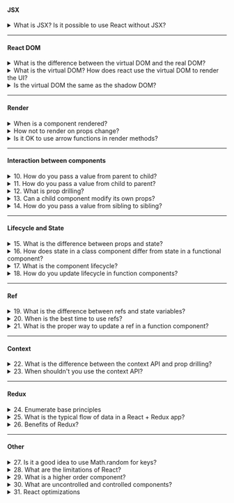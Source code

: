 #### JSX

<details>
<summary>What is JSX? Is it possible to use React without JSX?</summary>

- Что такое JSX?

JSX - `(JavaScript XML)` - расширения языка JS, который позволяет разработчику объединить (использовать синтаскис) JavaScript-кода  и HTML/XML в один файл. По сути, JSX - это синтаксический сахар React.createElement. Берет наш код, который в jsx и компилирует его в функцию React.createElement.

- Можно ли использовать реакт без JSX?

Да, можно, нам просто нужно вместо компилятора уже самим писать return React.createElement.

```
function Greeting(props) {
  return React.createElement('div', null, 'Hello, ' + props.name + '!');
}
```

</details>

---

#### React DOM


<details>
<summary> What is the difference between the virtual DOM and the real DOM?</summary>

Дом представляет собой древовидную структуру, в которой каждый узел представляет собой часть документа - элемент, его атрибут или текст. Если мы используем используем ванильный JS, то мы можем получить к каждому элементу и изменить его напрямую. После того как мы меняем его, то браузер перерисовывает полностью весь наш дом, что приводит к уменьшению производительностью.

</details>


<details>
<summary> What is the virtual DOM? How does react use the virtual DOM to render the UI?</summary>

Virtual-dom - это облегченная (легковесная) копия реального дома, которая представляет собой дерево объектов. Когда состояние компонента изменяется, то реакт обновляет виртуальный DOM, а после обновления виртуальный дом текущей версии сравнивается с предыдущим домом, находить изменения и вносит их уже в настоящий дом. 

</details>


<details>
<summary> Is the virtual DOM the same as the shadow DOM?</summary>

Это разные понятие, однако в чем они схожи так в том, что они помогают решить проблемы с производительностью. Виртуальный дом создает копиью всего объекта дома, а теневой дом создает только небольшую часть. Теневой дом - концепция браузера и она необходима когда мы хотим какой-то элемент полностью изолировать, чтобы к нему даже не применялись глобальные стили.

</details>

---

#### Render

<details>
<summary> When is a component rendered?</summary>

- Когда меняется его состояния;
- Когда обновляется данные, которые приходят через пропсы;
- Когда при первом монтирование компонента, также происходит рендеринг, чтобы отобразить свое начальное положение

Грубо говоря когда он создается и когда он обновляется


</details>


<details>
<summary> How not to render on props change?</summary>

Какие есть способы, чтобы предотвратить дополнительный ренгеринг при приходящим данных 

Чтобы предостварить дополнительный рендеринг мы можем использовать для этого использовать хуки:

- useMemo() и useCallBack() - кеширует функцию между ререндарами

или хок (компонент высшего порядка): React.memo() - который мемозириует целый компонент

</details>


<details>
<summary> Is it OK to use arrow functions in render methods?</summary>

Все ли будет в порядке если используем стрелочную функцию в рендер методе

</details>

---

#### Interaction between components

<details>
<summary>10. How do you pass a value from parent to child?</summary>

Если нам необходимо передать данные между двумя компонентами, то мы можем воспользоваться пропсами. Внутри компонента пишем данные которые хотим передать, а потом заходим в сам этот компоненте и через пропсы вытаскиваем эти данные. Можем также воспользоваться так называемыми фигурными скобками, и мы будем вытаскивать данные не через пропсы а сразу через значения

</details>

<details>
<summary>11. How do you pass a value from child to parent?</summary>

</details>

<details>
<summary>12. What is prop drilling?</summary>

</details>

<details>
<summary>13. Can a child component modify its own props?</summary>

</details>

<details>
<summary>14. How do you pass a value from sibling to sibling?</summary>

</details>

---

#### Lifecycle and State

<details>
<summary>15. What is the difference between props and state? </summary>

</details>

<details>
<summary>16. How does state in a class component differ from state in a functional component? </summary>

</details>

<details>
<summary>17. What is the component lifecycle?  </summary>

</details>

<details>
<summary>18. How do you update lifecycle in function components? </summary>

</details>

---

#### Ref

<details>
<summary>19.  What is the difference between refs and state variables? </summary>

</details>

<details>
<summary>20. When is the best time to use refs?  </summary>

</details>


<details>
<summary>21. What is the proper way to update a ref in a function component?  </summary>

</details>

---

#### Context

<details>
<summary>22. What is the difference between the context API and prop drilling?</summary>

</details>

<details>
<summary>23. When shouldn't you use the context API?</summary>

</details>

---

#### Redux

<details>
<summary>24. Enumerate base principles </summary>

</details>

<details>
<summary>25. What is the typical flow of data in a React + Redux app? </summary>

</details>

<details>
<summary>26. Benefits of Redux? </summary>

</details>

---

#### Other 

<details>
<summary>27. Is it a good idea to use Math.random for keys? </summary>

</details>

<details>
<summary>28.  What are the limitations of React? </summary>

</details>

<details>
<summary>29. What is a higher order component? </summary>

</details>


<details>
<summary>30. What are uncontrolled and controlled components?  </summary>

</details>

<details>
<summary>31. React optimizations </summary>

</details>

